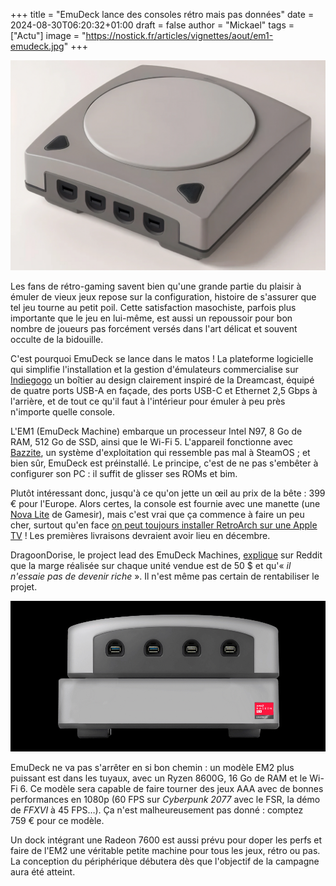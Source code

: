 +++
title = "EmuDeck lance des consoles rétro mais pas données"
date = 2024-08-30T06:20:32+01:00
draft = false
author = "Mickael"
tags = ["Actu"]
image = "https://nostick.fr/articles/vignettes/aout/em1-emudeck.jpg"
+++

![EM1 EmuDeck](em1-emudeck.jpg "")

Les fans de rétro-gaming savent bien qu'une grande partie du plaisir à émuler de vieux jeux repose sur la configuration, histoire de s'assurer que tel jeu tourne au petit poil. Cette satisfaction masochiste, parfois plus importante que le jeu en lui-même, est aussi un repoussoir pour bon nombre de joueurs pas forcément versés dans l'art délicat et souvent occulte de la bidouille.

C'est pourquoi EmuDeck se lance dans le matos ! La plateforme logicielle qui simplifie l'installation et la gestion d'émulateurs commercialise sur [Indiegogo](https://www.indiegogo.com/projects/emudeck-machines-retro-emulation-console-pc#/) un boîtier au design clairement inspiré de la Dreamcast, équipé de quatre ports USB-A en façade, des ports USB-C et Ethernet 2,5 Gbps à l'arrière, et de tout ce qu'il faut à l'intérieur pour émuler à peu près n'importe quelle console.

L'EM1 (EmuDeck Machine) embarque un processeur Intel N97, 8 Go de RAM, 512 Go de SSD, ainsi que le Wi-Fi 5. L'appareil fonctionne avec [Bazzite](https://bazzite.gg/), un système d'exploitation qui ressemble pas mal à SteamOS ; et bien sûr, EmuDeck est préinstallé. Le principe, c'est de ne pas s'embêter à configurer son PC : il suffit de glisser ses ROMs et bim.

Plutôt intéressant donc, jusqu'à ce qu'on jette un œil au prix de la bête : 399 € pour l'Europe. Alors certes, la console est fournie avec une manette (une [Nova Lite](https://www.gamesir.hk/products/gamesir-nova-lite?srsltid=AfmBOoorZzy70Zx_cWLs15PQuSMW9N35zqk3Ino6jLzl7nTsw1UQi9ce) de Gamesir), mais c'est vrai que ça commence à faire un peu cher, surtout qu'en face [on peut toujours installer RetroArch sur une Apple TV](https://nostick.fr/articles/2024/mai/1705-apple-tv-retroarch/) ! Les premières livraisons devraient avoir lieu en décembre.

DragoonDorise, le project lead des EmuDeck Machines, [explique](https://www.reddit.com/r/EmuDeck/comments/1f44lgx/comment/lkj6k61/) sur Reddit que la marge réalisée sur chaque unité vendue est de 50 $ et qu'« *il n'essaie pas de devenir riche* ». Il n'est même pas certain de rentabiliser le projet.

![EM2 EmuDeck](em1-emudeck-2.jpg "L'EM2 sur son dock.")

EmuDeck ne va pas s'arrêter en si bon chemin : un modèle EM2 plus puissant est dans les tuyaux, avec un Ryzen 8600G, 16 Go de RAM et le Wi-Fi 6. Ce modèle sera capable de faire tourner des jeux AAA avec de bonnes performances en 1080p (60 FPS sur *Cyberpunk 2077* avec le FSR, la démo de *FFXVI* à 45 FPS…). Ça n'est malheureusement pas donné : comptez 759 € pour ce modèle.

Un dock intégrant une Radeon 7600 est aussi prévu pour doper les perfs et faire de l'EM2 une véritable petite machine pour tous les jeux, rétro ou pas. La conception du périphérique débutera dès que l'objectif de la campagne aura été atteint.